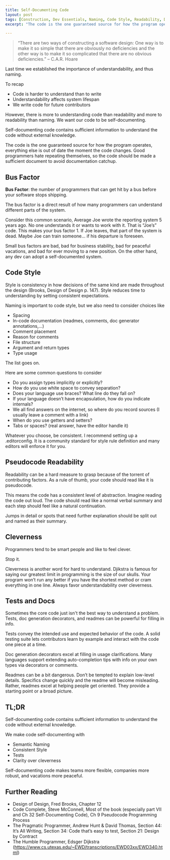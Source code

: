 ```yaml
---
title: Self-Documenting Code
layout: post
tags: [Construction, Dev Essentials, Naming, Code Style, Readability, Documentation, Testing]
excerpt: "The code is the one guaranteed source for how the program operates, everything else is out of date the moment the code changes. Good programmers hate repeating themselves, so the code should be made a sufficient document to avoid documentation catchup."

---
```


>   “There are two ways of constructing a software design: One way is to make it
>   so simple that there are obviously no deficiencies and the other way is to
>   make it so complicated that there are no obvious deficiencies.” – C.A.R. Hoare

Last time we established the importance of understandability, and thus naming.

To recap

- Code is harder to understand than to write
- Understandability affects system lifespan
- We write code for future contributors

However, there is more to understanding code than readability and more to
readability than naming. We want our code to be self-documenting.

Self-documenting code contains sufficient information to understand the code
without external knowledge.

The code is the one guaranteed source for how the program operates, everything
else is out of date the moment the code changes. Good programmers hate repeating
themselves, so the code should be made a sufficient document to avoid
documentation catchup.

Bus Factor
----------

**Bus Factor**: the number of programmers that can get hit by a bus before your
software stops shipping.

The bus factor is a direct result of how many programmers can understand
different parts of the system.

Consider this common scenario, Average Joe wrote the reporting system 5 years
ago. No one understands it or wants to work with it. That is “Joe’s” code. This
makes your bus factor 1. If Joe leaves, that part of the system is dead. Maybe
Joe can train someone... if his departure is foreseen.

Small bus factors are bad, bad for business stability, bad for peaceful
vacations, and bad for ever moving to a new position. On the other hand, any dev
can adopt a self-documented system.

Code Style
----------

Style is consistency in how decisions of the same kind are made throughout the
design (Brooks, Design of Design p. 147). Style reduces time to understanding by
setting consistent expectations.

Naming is important to code style, but we also need to consider choices like

-   Spacing
-   In-code documentation (readmes, comments, doc generator annotations,...)
-   Comment placement
-   Reason for comments
-   File structure
-   Argument and return types
-   Type usage

The list goes on.

Here are some common questions to consider

- Do you assign types implicitly or explicitly?
- How do you use white space to convey separation?
- Does your language use braces? What line do they fall on?
- If your language doesn’t have encapsulation, how do you indicate internals?
- We all find answers on the internet, so where do you record sources (I usually leave a comment with a link)
- When do you use getters and setters?
- Tabs or spaces? (real answer, have the editor handle it)

Whatever you choose, be consistent. I recommend setting up a .editorconfig. It
is a community standard for style rule definition and many editors will enforce
it for you.

Pseudocode Readability
-----------------------

Readability can be a hard measure to grasp because of the torrent of contributing factors. As a rule of thumb, your code should read like it is pseudocode.

This means the code has a consistent level of abstraction. Imagine reading the code out loud. The code should read like a normal verbal summary and each step should feel like a natural continuation.

Jumps in detail or spots that need further explanation should be split out and named as their summary.

Cleverness
----------

Programmers tend to be smart people and like to feel clever.

Stop it.

Cleverness is another word for hard to understand. Djikstra is famous for saying
our greatest limit in programming is the size of our skulls. Your program won’t
run any better if you have the shortest method or cram everything in one line.
Always favor understandability over cleverness.

Tests and Docs
--------------

Sometimes the core code just isn't the best way to understand a problem. Tests,
doc generation decorators, and readmes can be powerful for filling in info.

Tests convey the intended use and expected behavior of the code. A solid testing
suite lets contributors learn by example and interact with the code one piece at
a time.

Doc generation decorators excel at filling in usage clarifications. Many
languages support extending auto-completion tips with info on your own types via
decorators or comments.

Readmes can be a bit dangerous. Don’t be tempted to explain low-level details.
Specifics change quickly and the readme will become misleading. Rather, readmes
excel at helping people get oriented. They provide a starting point or a broad
picture.

TL;DR
-----

Self-documenting code contains sufficient information to understand the code
without external knowledge.

We make code self-documenting with

- Semantic Naming
- Consistent Style
- Tests
- Clarity over cleverness

Self-documenting code makes teams more flexible, companies more robust, and vacations more peaceful.

Further Reading
---------------

-   Design of Design, Fred Brooks, Chapter 12
-   Code Complete, Steve McConnell, Most of the book (especially part VII and Ch 32 Self-Documenting Code), Ch 9 Pseudocode Programming Process
-   The Pragmatic Programmer, Andrew Hunt & David Thomas, Section 44: It’s All
    Writing, Section 34: Code that’s easy to test, Section 21: Design by
    Contract
-   The Humble Programmer, Edsger Dijkstra  
    (<https://www.cs.utexas.edu/~EWD/transcriptions/EWD03xx/EWD340.html>)
